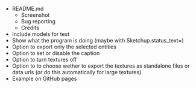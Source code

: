 * README.md
  * Screenshot
  * Bug reporting
  * Credits
* Include models for test
* Show what the program is doing (maybe with Sketchup.status_text=)
* Option to export only the selected entities
* Option to set or disable the caption
* Option to turn textures off
* Option to to choose wether to export the textures as standalone files or data urls (or do this automatically for large textures)
* Example on GitHub pages
